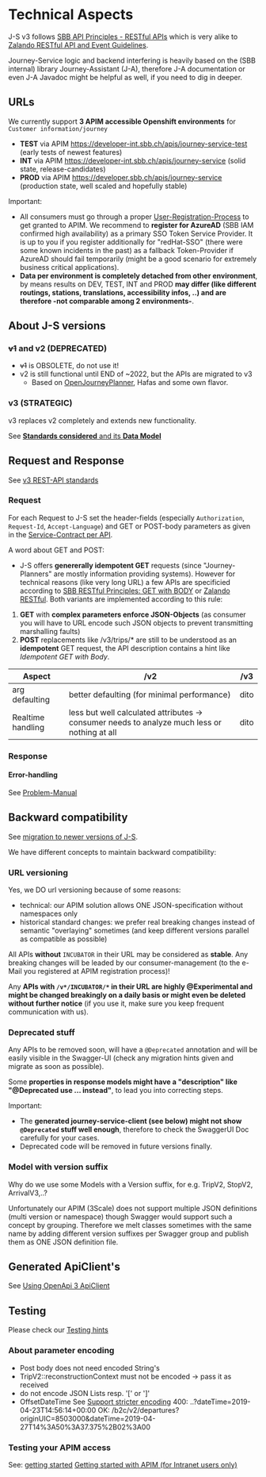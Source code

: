 # Technical Aspects
J-S v3 follows [SBB API Principles - RESTful APIs](https://schweizerischebundesbahnen.github.io/api-principles/restful) which is very alike to [Zalando RESTful API and Event Guidelines](https://opensource.zalando.com/restful-api-guidelines/).

Journey-Service logic and backend interfering is heavily based on the (SBB internal) library Journey-Assistant (J-A), therefore J-A documentation or even J-A Javadoc might be helpful as well, if you need to dig in deeper.

## URLs
We currently support **3 APIM accessible Openshift environments** for `Customer information/journey`
* **TEST** via APIM https://developer-int.sbb.ch/apis/journey-service-test (early tests of newest features)
* **INT** via APIM https://developer-int.sbb.ch/apis/journey-service (solid state, release-candidates)
* **PROD** via APIM https://developer.sbb.ch/apis/journey-service (production state, well scaled and hopefully stable)

Important:
* All consumers must go through a proper [User-Registration-Process](User-Registration-Process.md) to get granted to APIM. We recommend to **register for AzureAD** (SBB IAM confirmed high availability) as a primary SSO Token Service Provider. It is up to you if you register additionally for "redHat-SSO" (there were some known incidents in the past) as a fallback Token-Provider if AzureAD should fail temporarily (might be a good scenario for extremely business critical applications).
* **Data per environment is completely detached from other environment**, by means results on DEV, TEST, INT and PROD **may differ (like different routings, stations, translations, accessibility infos, ..) and are therefore -not comparable among 2 environments-**.

## About J-S versions
### ~~v1~~ and v2 (DEPRECATED)
* ~~v1~~ is OBSOLETE, do not use it!
* v2 is still functional until END of ~2022, but the APIs are migrated to v3
    * Based on [OpenJourneyPlanner](https://dms.vdv.de/mitglieder/Seiten/ojp.aspx), Hafas and some own flavor.

### v3 (STRATEGIC)
v3 replaces v2 completely and extends new functionality.

See [**Standards considered** and its **Data Model**](v3/Journey-Service_v3_MODEL.md)

## Request and Response

See [v3 REST-API standards](v3/Journey-Service_v3_MODEL.md)

### Request
For each Request to J-S set the header-fields (especially `Authorization`, `Request-Id`, `Accept-Language`) and GET or POST-body parameters as given in the [Service-Contract per API](https://developer.sbb.ch/apis/journey-service/documentation).

A word about GET and POST:
* J-S offers **genererally idempotent GET** requests (since "Journey-Planners" are mostly information providing systems). However for technical reasons (like very long URL) a few APIs are specificied according to [SBB RESTful Principles: GET with BODY](https://schweizerischebundesbahnen.github.io/api-principles/restful/principles/#get-with-body) or [Zalando RESTful](https://opensource.zalando.com/restful-api-guidelines/#get-with-body). Both variants are implemented according to this rule:
1. **GET** with **complex parameters enforce JSON-Objects** (as consumer you will have to URL encode such JSON objects to prevent transmitting marshalling faults)
2. **POST** replacements like /v3/trips/* are still to be understood as an **idempotent** GET request, the API description contains a hint like _Idempotent GET with Body_.

| Aspect | /v2 | /v3 |
|--------|-----------------------|-----|
|arg defaulting|better defaulting (for minimal performance)|dito|
|Realtime handling|less but well calculated attributes → consumer needs to analyze much less or nothing at all|dito

### Response
#### Error-handling
See [Problem-Manual](Problem-Manual.md)

## Backward compatibility
See [migration to newer versions of J-S](J-S_Migration_V2_to_V3.md).

We have different concepts to maintain backward compatibility:

### URL versioning
Yes, we DO url versioning because of some reasons:
* technical: our APIM solution allows ONE JSON-specification without namespaces only
* historical standard changes: we prefer real breaking changes instead of semantic "overlaying" sometimes (and keep different versions parallel as compatible as possible)

All APIs **without** `INCUBATOR` in their URL may be considered as **stable**. Any breaking changes will be leaded by our consumer-management (to the e-Mail you registered at APIM registration process)!

Any **APIs with `/v*/INCUBATOR/*` in their URL are highly @Experimental and might be changed breakingly on a daily basis or might even be deleted without further notice** (if you use it, make sure you keep frequent communication with us).

### Deprecated stuff
Any APIs to be removed soon, will have a `@Deprecated` annotation and will be easily visible in the Swagger-UI (check any migration hints given and migrate as soon as possible).

Some **properties in response models might have a "description" like "@Deprecated use ... instead"**, to lead you into correcting steps.

Important:
* The **generated journey-service-client (see below) might not show `@Deprecated` stuff well enough**, therefore to check the SwaggerUI Doc carefully for your cases.
* Deprecated code will be removed in future versions finally.

### Model with version suffix
Why do we use some Models with a Version suffix, for e.g. TripV2, StopV2, ArrivalV3,..?

Unfortunately our APIM (3Scale) does not support multiple JSON definitions (multi version or namespace) though Swagger would support such a concept by grouping.
Therefore we melt classes sometimes with the same name by adding different version suffixes per Swagger group and publish them as ONE JSON definition file.
  
## Generated ApiClient's
See [Using OpenApi 3 ApiClient](ApiClient.md)

## Testing
Please check our [Testing hints](Test%20your%20access.pdf)

### About parameter encoding
* Post body does not need encoded String's
* TripV2::reconstructionContext must not be encoded -> pass it as received
* do not encode JSON Lists resp. '[' or ']'
* OffsetDateTime
  See  [Support stricter encoding](https://github.com/spring-projects/spring-framework/issues/21577)
  400: ..?dateTime=2019-04-23T14:56:14+00:00
  OK: /b2c/v2/departures?originUIC=8503000&dateTime=2019-04-27T14%3A50%3A37.375%2B02%3A00

### Testing your APIM access
See: [getting started](https://developer-int.sbb.ch/getting-started)
[Getting started with APIM (for Intranet users only)](https://confluence.sbb.ch/pages/viewpage.action?spaceKey=AITG&title=Getting+started+with+APIM)